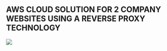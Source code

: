 ## AWS CLOUD SOLUTION FOR 2 COMPANY WEBSITES USING A REVERSE PROXY TECHNOLOGY
![](https://github.com/somex6/Darey.io-Projects/blob/main/img/project15/tooling_project_15.png)
